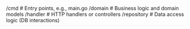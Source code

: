 /cmd # Entry points, e.g., main.go
/domain # Business logic and domain models
/handler # HTTP handlers or controllers
/repository # Data access logic (DB interactions)
